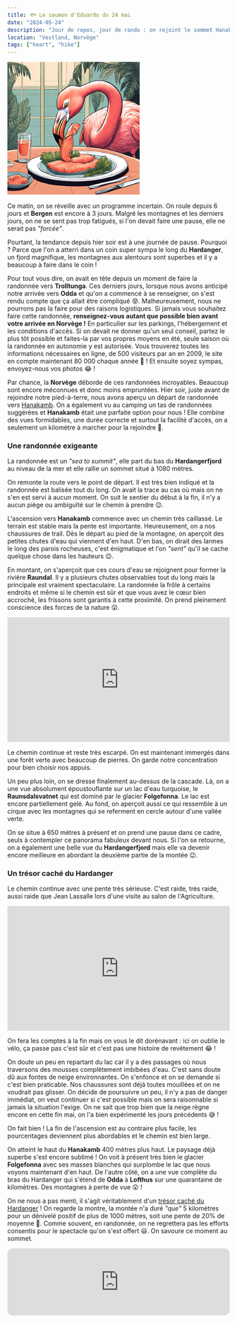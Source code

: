 ```yaml
---
title: 🐟 Le saumon d'Eduardo du 24 mai
date: "2024-05-24"
description: "Jour de repos, jour de rando : on rejoint le sommet Hanakamb à 1080 mètres qui nous offre des vues époustouflantes sur une cascade, un lac, un fjord et un glacier !"
location: "Vestland, Norvège"
tags: ["heart", "hike"]
---
```


![Saumon d'Eduardo](../saumon_eduardo.png)

Ce matin, on se réveille avec un programme incertain. On roule depuis 6 jours et **Bergen** est encore à 3 jours. Malgré les montagnes et les derniers jours, on ne se sent pas trop fatigués, si l'on devait faire une pause, elle ne serait pas _"forcée"_.

Pourtant, la tendance depuis hier soir est à une journée de pause. Pourquoi ? Parce que l'on a atterri dans un coin super sympa le long du **Hardanger**, un fjord magnifique, les montagnes aux alentours sont superbes et il y a beaucoup à faire dans le coin !

Pour tout vous dire, on avait en tête depuis un moment de faire la randonnée vers **Trolltunga**. Ces derniers jours, lorsque nous avons anticipé notre arrivée vers **Odda** et qu'on a commencé à se renseigner, on s'est rendu compte que ça allait être compliqué 😰. Malheureusement, nous ne pourrons pas la faire pour des raisons logistiques. Si jamais vous souhaitez faire cette randonnée, **renseignez-vous autant que possible bien avant votre arrivée en Norvège !** En particulier sur les parkings, l'hébergement et les conditions d'accès. Si on devait ne donner qu'un seul conseil, partez le plus tôt possible et faites-la par vos propres moyens en été, seule saison où la randonnée en autonomie y est autorisée. Vous trouverez toutes les informations nécessaires en ligne, de 500 visiteurs par an en 2009, le site en compte maintenant 80 000 chaque année 🤯 ! Et ensuite soyez sympas, envoyez-nous vos photos 😂 !

Par chance, la **Norvège** déborde de ces randonnées incroyables. Beaucoup sont encore méconnues et donc moins empruntées. Hier soir, juste avant de rejoindre notre pied-à-terre, nous avons aperçu un départ de randonnée vers [Hanakamb](https://hardangerfjord.com/en/attractions/hanakamb-6504263). On a également vu au camping un tas de randonnées suggérées et **Hanakamb** était une parfaite option pour nous ! Elle combine des vues formidables, une durée correcte et surtout la facilité d'accès, on a seulement un kilomètre à marcher pour la rejoindre 🤗.

### Une randonnée exigeante

La randonnée est un _"sea to summit"_, elle part du bas du **Hardangerfjord** au niveau de la mer et elle rallie un sommet situé à 1080 mètres.

On remonte la route vers le point de départ. Il est très bien indiqué et la randonnée est balisée tout du long. On avait la trace au cas où mais on ne s'en est servi à aucun moment. On suit le sentier du début à la fin, il n'y a aucun piège ou ambiguïté sur le chemin à prendre 😉.

L'ascension vers **Hanakamb** commence avec un chemin très caillassé. Le terrain est stable mais la pente est importante. Heureusement, on a nos chaussures de trail. Dès le départ au pied de la montagne, on aperçoit des petites chutes d'eau qui viennent d'en haut. D'en bas, on dirait des larmes le long des parois rocheuses, c'est énigmatique et l'on _"sent"_ qu'il se cache quelque chose dans les hauteurs 😉.

En montant, on s'aperçoit que ces cours d'eau se rejoignent pour former la rivière **Raundal**. Il y a plusieurs chutes observables tout du long mais la principale est vraiment spectaculaire. La randonnée la frôle à certains endroits et même si le chemin est sûr et que vous avez le cœur bien accroché, les frissons sont garantis à cette proximité. On prend pleinement conscience des forces de la nature 😲.

<div style="width: 100%; height: 0; position: relative; padding-bottom: 56%;"><iframe src="https://giphy.com/embed/3o84sq21TxDH6PyYms" style="top: 0; left: 0; width: 100%; height: 100%; position: absolute; border: 0;" allowfullscreen scrolling="no" allow="encrypted-media;" class="giphy-embed"></iframe></div>

Le chemin continue et reste très escarpé. On est maintenant immergés dans une forêt verte avec beaucoup de pierres. On garde notre concentration pour bien choisir nos appuis.

Un peu plus loin, on se dresse finalement au-dessus de la cascade. Là, on a une vue absolument époustouflante sur un lac d'eau turquoise, le
**Raunsdalsvatnet** qui est dominé par le glacier **Folgefonna**. Le lac est encore partiellement gelé. Au fond, on aperçoit aussi ce qui ressemble à un cirque avec les montagnes qui se referment en cercle autour d'une vallée verte.

On se situe à 650 mètres à présent et on prend une pause dans ce cadre, seuls à contempler ce panorama fabuleux devant nous. Si l'on se retourne, on a également une belle vue du **Hardangerfjord** mais elle va devenir encore meilleure en abordant la deuxième partie de la montée 😉.

### Un trésor caché du Hardanger

Le chemin continue avec une pente très sérieuse. C'est raide, très raide, aussi raide que Jean Lassalle lors d'une visite au salon de l'Agriculture.

<div style="width: 100%; height: 0; position: relative; padding-bottom: 56%;"><iframe src="https://giphy.com/embed/etOX3h7ApZuDe7Fc5w" style="top: 0; left: 0; width: 100%; height: 100%; position: absolute; border: 0;" allowfullscreen scrolling="no" allow="encrypted-media;" class="giphy-embed"></iframe></div>

On fera les comptes à la fin mais on vous le dit dorénavant : ici on oublie le vélo, ça passe pas c'est sûr et c'est pas une histoire de revêtement 😂 !

On doute un peu en repartant du lac car il y a des passages où nous traversons des mousses complètement imbibées d'eau. C'est sans doute dû aux fontes de neige environnantes. On s'enfonce et on se demande si c'est bien praticable. Nos chaussures sont déjà toutes mouillées et on ne voudrait pas glisser. On décide de poursuivre un peu, il n'y a pas de danger immédiat, on veut continuer si c'est possible mais on sera raisonnable si jamais la situation l'exige. On ne sait que trop bien que la neige règne encore en cette fin mai, on l'a bien expérimenté les jours précédents 😅 !

On fait bien ! La fin de l'ascension est au contraire plus facile, les pourcentages deviennent plus abordables et le chemin est bien large.

On atteint le haut du **Hanakamb** 400 mètres plus haut. Le paysage déjà superbe s'est encore sublimé ! On voit à présent très bien le glacier **Folgefonna** avec ses masses blanches qui surplombe le lac que nous voyons maintenant d'en haut. De l'autre côté, on a une vue complète du bras du Hardanger qui s'étend de **Odda** à **Lofthus** sur une quarantaine de kilomètres. Des montagnes à perte de vue 😲 !

On ne nous a pas menti, il s'agit véritablement d'un
[trésor caché du Hardanger](https://www.visitnorway.com/places-to-go/fjord-norway/the-hardangerfjord-region/listings-hardanger-fjord/hanakamb/246085/) ! On regarde la montre, la montée n'a duré _"que"_ 5 kilomètres pour un dénivelé positif de plus de 1000 mètres, soit une pente de 20% de moyenne 🤯. Comme souvent, en randonnée, on ne regrettera pas les efforts consentis pour le spectacle qu'on s'est offert 😃. On savoure ce moment au sommet.

<iframe style="border-radius:12px" src="https://open.spotify.com/embed/track/213x4gsFDm04hSqIUkg88w?utm_source=generator" width="100%" height="152" frameBorder="0" allow="autoplay; clipboard-write; encrypted-media; picture-in-picture" loading="lazy"></iframe>
